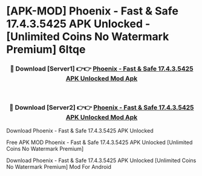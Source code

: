 # [APK-MOD] Phoenix - Fast & Safe 17.4.3.5425 APK Unlocked - [Unlimited Coins No Watermark Premium] 6ltqe



<div align="center">
<h3>🔴 Download [Server1] 👉👉 <a href="https://momento.my/?title=Phoenix_-_Fast_&_Safe_17.4.3.5425_APK_Unlocked">Phoenix - Fast & Safe 17.4.3.5425 APK Unlocked Mod Apk</a></h3><br>

<h3>🔴 Download [Server2] 👉👉 <a href="https://momento.my/?title=Phoenix_-_Fast_&_Safe_17.4.3.5425_APK_Unlocked">Phoenix - Fast & Safe 17.4.3.5425 APK Unlocked Mod Apk</a></h3>
</div>



Download Phoenix - Fast & Safe 17.4.3.5425 APK Unlocked 

Free APK MOD Phoenix - Fast & Safe 17.4.3.5425 APK Unlocked [Unlimited Coins No Watermark Premium]

Download Phoenix - Fast & Safe 17.4.3.5425 APK Unlocked [Unlimited Coins No Watermark Premium] Mod For Android
